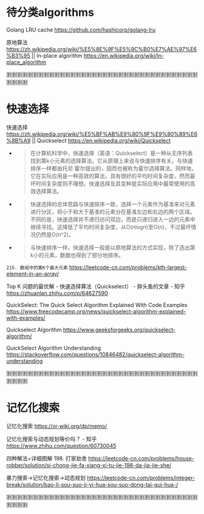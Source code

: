 
# 待分类algorithms

Golang LRU cache https://github.com/hashicorp/golang-lru

原地算法 https://zh.wikipedia.org/wiki/%E5%8E%9F%E5%9C%B0%E7%AE%97%E6%B3%95 || In-place algorithm https://en.wikipedia.org/wiki/In-place_algorithm

:u5272::u5272::u5272::u5272::u5272::u5272::u5272::u5272::u5272::u5272::u5272::u5272::u5272::u5272::u5272::u5272::u5272::u5272::u5272::u5272::u5272::u5272::u5272::u5272::u5272::u5272::u5272::u5272::u5272::u5272::u5272::u5272::u5272::u5272::u5272::u5272::u5272::u5272::u5272::u5272:

# 快速选择

快速选择 https://zh.wikipedia.org/wiki/%E5%BF%AB%E9%80%9F%E9%80%89%E6%8B%A9 || Quickselect https://en.wikipedia.org/wiki/Quickselect
- > 在计算机科学中，快速选择（英语：Quickselect）是一种从无序列表找到第k小元素的选择算法。它从原理上来说与快速排序有关。与快速排序一样都由托尼·霍尔提出的，因而也被称为霍尔选择算法。同样地，它在实际应用是一种高效的算法，具有很好的平均时间复杂度，然而最坏时间复杂度则不理想。快速选择及其变种是实际应用中最常使用的高效选择算法。
- > 快速选择的总体思路与快速排序一致，选择一个元素作为基准来对元素进行分区，将小于和大于基准的元素分在基准左边和右边的两个区域。不同的是，快速选择并不递归访问双边，而是只递归进入一边的元素中继续寻找。这降低了平均时间复杂度，从O(nlogn)至O(n)，不过最坏情况仍然是O(n^2)。
- > 与快速排序一样，快速选择一般是以原地算法的方式实现，除了选出第k小的元素，数据也得到了部分地排序。

`215. 数组中的第K个最大元素` https://leetcode-cn.com/problems/kth-largest-element-in-an-array/

Top K 问题的最优解 - 快速选择算法（Quickselect） - 胖头鱼的文章 - 知乎 https://zhuanlan.zhihu.com/p/64627590

QuickSelect: The Quick Select Algorithm Explained With Code Examples https://www.freecodecamp.org/news/quickselect-algorithm-explained-with-examples/

Quickselect Algorithm https://www.geeksforgeeks.org/quickselect-algorithm/

QuickSelect Algorithm Understanding https://stackoverflow.com/questions/10846482/quickselect-algorithm-understanding

:u5272::u5272::u5272::u5272::u5272::u5272::u5272::u5272::u5272::u5272::u5272::u5272::u5272::u5272::u5272::u5272::u5272::u5272::u5272::u5272::u5272::u5272::u5272::u5272::u5272::u5272::u5272::u5272::u5272::u5272::u5272::u5272::u5272::u5272::u5272::u5272::u5272::u5272::u5272::u5272:

# 记忆化搜索

记忆化搜索 https://oi-wiki.org/dp/memo/

记忆化搜索与动态规划等价吗？ - 知乎 https://www.zhihu.com/question/60730045

四种解法+详细图解 198. 打家劫舍 https://leetcode-cn.com/problems/house-robber/solution/si-chong-jie-fa-xiang-xi-tu-jie-198-da-jia-jie-she/

暴力搜索->记忆化搜索->动态规划 https://leetcode-cn.com/problems/integer-break/solution/bao-li-sou-suo-ji-yi-hua-sou-suo-dong-tai-gui-hua-/

:u5272::u5272::u5272::u5272::u5272::u5272::u5272::u5272::u5272::u5272::u5272::u5272::u5272::u5272::u5272::u5272::u5272::u5272::u5272::u5272::u5272::u5272::u5272::u5272::u5272::u5272::u5272::u5272::u5272::u5272::u5272::u5272::u5272::u5272::u5272::u5272::u5272::u5272::u5272::u5272:
